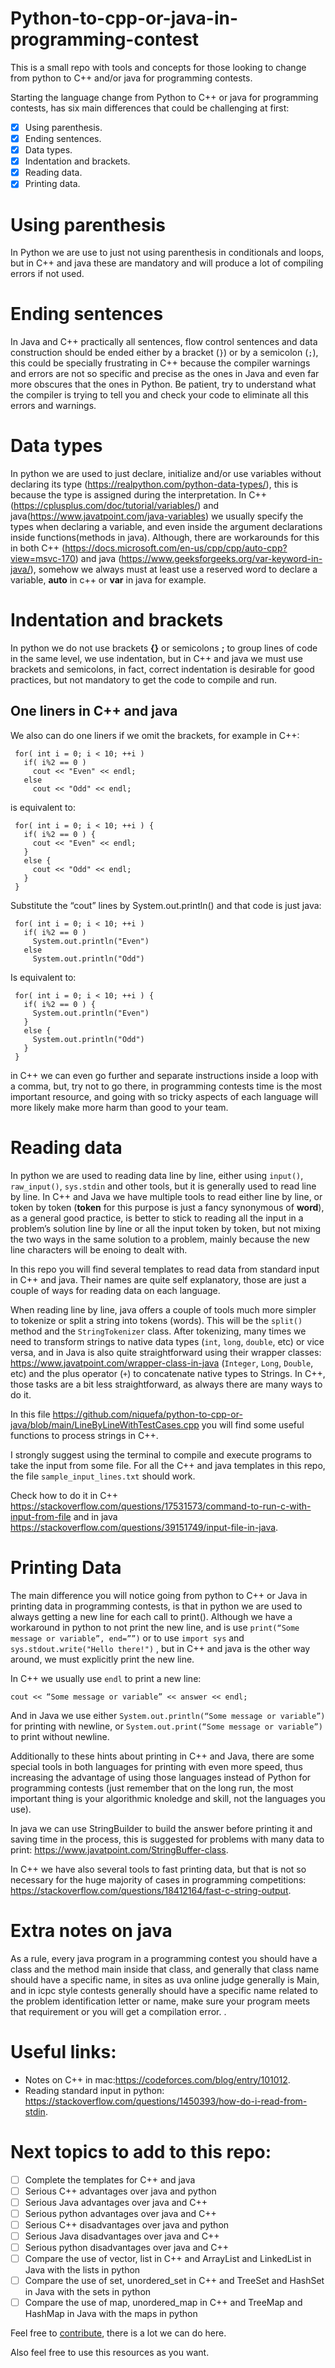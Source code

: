 # Python-to-cpp-or-java-in-programming-contest

This is a small repo with tools and concepts for those looking to change from python to C++ and/or java for programming contests.


Starting the language change from Python to C++ or java for programming contests, has six main differences that could be challenging at first: 
- [x] Using parenthesis.
- [x] Ending sentences.
- [x] Data types.
- [x] Indentation and brackets.
- [x] Reading data.
- [x] Printing data.

# Using parenthesis
In Python we are use to just not using parenthesis in conditionals and loops, but in C++ and java these are mandatory and will produce a lot of compiling errors if not used.

# Ending sentences
In Java and C++ practically all sentences, flow control sentences and data construction should be ended either by a bracket (```}```) or by a semicolon (```;```), this could be specially frustrating in C++ because the compiler warnings and errors are not so specific and precise as the ones in Java and even far more obscures that the ones in Python. Be patient, try to understand what the compiler is trying to tell you and check your code to eliminate all this errors and warnings.

# Data types
In python we are used to just declare, initialize and/or use variables without declaring its type (https://realpython.com/python-data-types/), this is because the type is assigned during the interpretation. In C++ (https://cplusplus.com/doc/tutorial/variables/) and java(https://www.javatpoint.com/java-variables) we usually specify the types when declaring a variable, and even inside the argument declarations inside functions(methods in java). Although, there are workarounds for this in both C++ (https://docs.microsoft.com/en-us/cpp/cpp/auto-cpp?view=msvc-170) and java (https://www.geeksforgeeks.org/var-keyword-in-java/), somehow we always must at least use a reserved word to declare a variable, **auto** in c++ or **var** in java for example.

# Indentation and brackets

In python we do not use brackets **{}** or semicolons **;** to group lines of code in the same level, we use indentation, but in C++ and java we must use brackets and semicolons, in fact, correct indentation is desirable for good practices, but not mandatory to get the code to compile and run.


## One liners in C++ and java

We also can do one liners if we omit the brackets, for example in C++:

```
 for( int i = 0; i < 10; ++i )
   if( i%2 == 0 )
     cout << "Even" << endl;
   else
     cout << "Odd" << endl;
```

is equivalent to:

```
 for( int i = 0; i < 10; ++i ) {
   if( i%2 == 0 ) {
     cout << "Even" << endl;
   }
   else {
     cout << "Odd" << endl;
   } 
 }
```

Substitute the “cout” lines by System.out.println() and that code is just java:

```
 for( int i = 0; i < 10; ++i ) 
   if( i%2 == 0 ) 
     System.out.println("Even")
   else
     System.out.println("Odd")
```

Is equivalent to:

```
 for( int i = 0; i < 10; ++i ) {
   if( i%2 == 0 ) {
     System.out.println("Even")
   }
   else {
     System.out.println("Odd")
   } 
 }
```

in C++ we can even go further and separate instructions inside a loop with a comma, but, try not to go there, in programming contests time is the most important resource, and going with so tricky aspects of each language will more likely make more harm than good to your team. 

# Reading data
In python we are used to reading data line by line, either using ```input()```, ```raw_input()```, ```sys.stdin``` and other tools, but it is generally used to read line by line. In C++ and Java we have multiple tools to read either line by line, or token by token (**token** for this purpose is just a fancy synonymous of **word**), as a general good practice, is better to stick to reading all the input in a problem’s solution line by line or all the input token by token, but not mixing the two ways in the same solution to a problem, mainly because the new line characters will be enoing to dealt with.  

In this repo you will find several templates to read data from standard input in C++ and java. Their names are quite self explanatory, those are just a couple of ways for reading data on each language.

When reading line by line, java offers a couple of tools much more simpler to tokenize or split a string into tokens (words). This will be the ```split()``` method and the ```StringTokenizer``` class. After tokenizing, many times we need to transform strings to native data types (```int```, ```long```, ```double```, etc) or vice versa, and in Java is also quite straightforward using their wrapper classes: https://www.javatpoint.com/wrapper-class-in-java (```Integer```, ```Long```, ```Double```, etc) and the plus operator (```+```) to concatenate native types to Strings. In C++, those tasks are a bit less straightforward, as always there are many ways to do it.

In this file https://github.com/niquefa/python-to-cpp-or-java/blob/main/LineByLineWithTestCases.cpp you will find some useful functions to process strings in C++.

I strongly suggest using the terminal to compile and execute programs to take the input from some file. For all the C++ and java templates in this repo, the file ```sample_input_lines.txt``` should work.

Check how to do it in C++ https://stackoverflow.com/questions/17531573/command-to-run-c-with-input-from-file and in java https://stackoverflow.com/questions/39151749/input-file-in-java.

# Printing Data

The main difference you will notice going from python to C++ or Java in printing data in programming contests, is that in python we are used to always getting a new line for each call to print(). Although we have a workaround in python to not print the new line, and is use ```print(“Some message or variable”, end=””)``` or to use ```import sys``` and ```sys.stdout.write("Hello there!")``` , but in C++ and java is the other way around, we must explicitly print the new line.

In C++ we usually use ```endl``` to print a new line:

```
cout << “Some message or variable” << answer << endl;
```

And in Java we use either ```System.out.println(“Some message or variable”)``` for printing with newline, or ```System.out.print(“Some message or variable”)``` to print without newline.

Additionally to these hints about printing in C++ and Java, there are some special tools in both languages for printing with even more speed, thus increasing the advantage of using those languages instead of Python for programming contests (just remember that on the long run, the most important thing is your algorithmic knoledge and skill, not the languages you use).

In java we can use StringBuilder to build the answer before printing it and saving time in the process, this is suggested for problems with many data to print: https://www.javatpoint.com/StringBuffer-class.

In C++ we have also several tools to fast printing data, but that is not so necessary for the huge majority of cases in programming competitions: https://stackoverflow.com/questions/18412164/fast-c-string-output.

# Extra notes on java
As a rule, every java program in a programming contest you should have a class and the method main inside that class, and generally that class name should have a specific name, in sites as uva online judge generally is Main, and in icpc style contests generally should have a specific name related to the problem identification letter or name, make sure your program meets that requirement or you will get a compilation error. .

# Useful links:
* Notes on C++ in mac:https://codeforces.com/blog/entry/101012.
* Reading standard input in python: https://stackoverflow.com/questions/1450393/how-do-i-read-from-stdin.

# Next topics to add to this repo:
- [ ] Complete the templates for C++ and java
- [ ] Serious C++ advantages over java and python
- [ ] Serious Java advantages over java and C++
- [ ] Serious python advantages over java and C++
- [ ] Serious C++ disadvantages over java and python
- [ ] Serious Java disadvantages over java and C++
- [ ] Serious python disadvantages over java and C++
- [ ] Compare the use of vector, list in C++ and ArrayList and LinkedList in Java with the lists in python
- [ ] Compare the use of set, unordered_set in C++ and TreeSet and HashSet in Java with the sets in python
- [ ] Compare the use of map, unordered_map in C++ and TreeMap and HashMap in Java with the maps in python

Feel free to [contribute]([url](https://github.com/firstcontributions/first-contributions)), there is a lot we can do here. 

Also feel free to use this resources as you want. 

